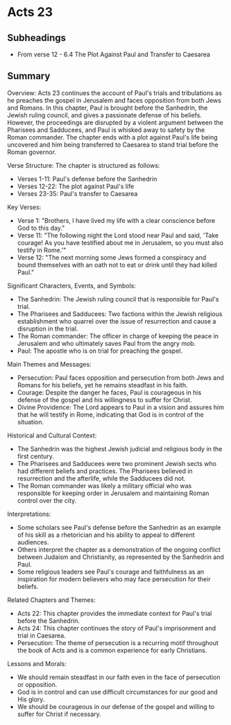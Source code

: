 # Acts 23

## Subheadings

* From verse 12 - 6.4 The Plot Against Paul and Transfer to Caesarea

## Summary

Overview:
Acts 23 continues the account of Paul's trials and tribulations as he preaches the gospel in Jerusalem and faces opposition from both Jews and Romans. In this chapter, Paul is brought before the Sanhedrin, the Jewish ruling council, and gives a passionate defense of his beliefs. However, the proceedings are disrupted by a violent argument between the Pharisees and Sadducees, and Paul is whisked away to safety by the Roman commander. The chapter ends with a plot against Paul's life being uncovered and him being transferred to Caesarea to stand trial before the Roman governor.

Verse Structure:
The chapter is structured as follows:
- Verses 1-11: Paul's defense before the Sanhedrin
- Verses 12-22: The plot against Paul's life
- Verses 23-35: Paul's transfer to Caesarea

Key Verses:
- Verse 1: "Brothers, I have lived my life with a clear conscience before God to this day."
- Verse 11: "The following night the Lord stood near Paul and said, 'Take courage! As you have testified about me in Jerusalem, so you must also testify in Rome.'"
- Verse 12: "The next morning some Jews formed a conspiracy and bound themselves with an oath not to eat or drink until they had killed Paul."

Significant Characters, Events, and Symbols:
- The Sanhedrin: The Jewish ruling council that is responsible for Paul's trial.
- The Pharisees and Sadducees: Two factions within the Jewish religious establishment who quarrel over the issue of resurrection and cause a disruption in the trial.
- The Roman commander: The officer in charge of keeping the peace in Jerusalem and who ultimately saves Paul from the angry mob.
- Paul: The apostle who is on trial for preaching the gospel.

Main Themes and Messages:
- Persecution: Paul faces opposition and persecution from both Jews and Romans for his beliefs, yet he remains steadfast in his faith.
- Courage: Despite the danger he faces, Paul is courageous in his defense of the gospel and his willingness to suffer for Christ.
- Divine Providence: The Lord appears to Paul in a vision and assures him that he will testify in Rome, indicating that God is in control of the situation.

Historical and Cultural Context:
- The Sanhedrin was the highest Jewish judicial and religious body in the first century.
- The Pharisees and Sadducees were two prominent Jewish sects who had different beliefs and practices. The Pharisees believed in resurrection and the afterlife, while the Sadducees did not.
- The Roman commander was likely a military official who was responsible for keeping order in Jerusalem and maintaining Roman control over the city.

Interpretations:
- Some scholars see Paul's defense before the Sanhedrin as an example of his skill as a rhetorician and his ability to appeal to different audiences.
- Others interpret the chapter as a demonstration of the ongoing conflict between Judaism and Christianity, as represented by the Sanhedrin and Paul.
- Some religious leaders see Paul's courage and faithfulness as an inspiration for modern believers who may face persecution for their beliefs.

Related Chapters and Themes:
- Acts 22: This chapter provides the immediate context for Paul's trial before the Sanhedrin.
- Acts 24: This chapter continues the story of Paul's imprisonment and trial in Caesarea.
- Persecution: The theme of persecution is a recurring motif throughout the book of Acts and is a common experience for early Christians.

Lessons and Morals:
- We should remain steadfast in our faith even in the face of persecution or opposition.
- God is in control and can use difficult circumstances for our good and His glory.
- We should be courageous in our defense of the gospel and willing to suffer for Christ if necessary.